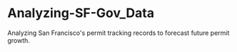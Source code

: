 # Analyzing-SF-Gov_Data
Analyzing San Francisco's permit tracking records to forecast future permit growth. 
